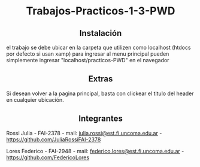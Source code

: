 <div align="center">

# Trabajos-Practicos-1-3-PWD

</div>

<div align="center">

## Instalación

</div>

el trabajo se debe ubicar en la carpeta que utilizen como localhost (htdocs por defecto si usan xamp)
para ingresar al menu principal pueden simplemente ingresar "localhost/practicos-PWD" en el navegador


<div align="center">

## Extras

</div>

Si desean volver a la pagina principal, basta con clickear el titulo del header en cualquier ubicación.

<div align="center">

## Integrantes
</div>

Rossi Julia
    - FAI-2378
    - mail: julia.rossi@est.fi.uncoma.edu.ar
    - https://github.com/JuliaRossiFAI-2378


Lores Federico
    - FAI-2948
    - mail: federico.lores@est.fi.uncoma.edu.ar
    - https://github.com/FedericoLores

